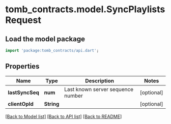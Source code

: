 # tomb_contracts.model.SyncPlaylistsRequest

## Load the model package
```dart
import 'package:tomb_contracts/api.dart';
```

## Properties
Name | Type | Description | Notes
------------ | ------------- | ------------- | -------------
**lastSyncSeq** | **num** | Last known server sequence number | [optional] 
**clientOpId** | **String** |  | [optional] 

[[Back to Model list]](../README.md#documentation-for-models) [[Back to API list]](../README.md#documentation-for-api-endpoints) [[Back to README]](../README.md)


